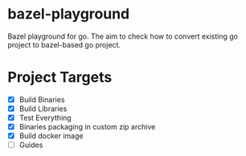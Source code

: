 # bazel-playground

Bazel playground for go. The aim to check how to convert existing go project to bazel-based go project.

# Project Targets

- [x] Build Binaries
- [x] Build Libraries
- [x] Test Everything
- [x] Binaries packaging in custom zip archive
- [x] Build docker image
- [ ] Guides